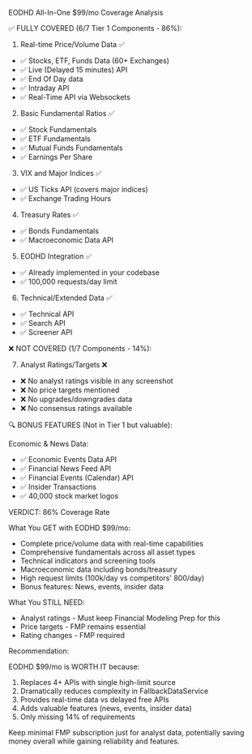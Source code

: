 EODHD All-In-One $99/mo Coverage Analysis

✅ FULLY COVERED (6/7 Tier 1 Components - 86%):

1. Real-time Price/Volume Data ✅

- ✅ Stocks, ETF, Funds Data (60+ Exchanges)
- ✅ Live (Delayed 15 minutes) API
- ✅ End Of Day data
- ✅ Intraday API
- ✅ Real-Time API via Websockets

2. Basic Fundamental Ratios ✅

- ✅ Stock Fundamentals
- ✅ ETF Fundamentals
- ✅ Mutual Funds Fundamentals
- ✅ Earnings Per Share

3. VIX and Major Indices ✅

- ✅ US Ticks API (covers major indices)
- ✅ Exchange Trading Hours

4. Treasury Rates ✅

- ✅ Bonds Fundamentals
- ✅ Macroeconomic Data API

5. EODHD Integration ✅

- ✅ Already implemented in your codebase
- ✅ 100,000 requests/day limit

6. Technical/Extended Data ✅

- ✅ Technical API
- ✅ Search API
- ✅ Screener API

❌ NOT COVERED (1/7 Components - 14%):

7. Analyst Ratings/Targets ❌

- ❌ No analyst ratings visible in any screenshot
- ❌ No price targets mentioned
- ❌ No upgrades/downgrades data
- ❌ No consensus ratings available

🔍 BONUS FEATURES (Not in Tier 1 but valuable):

Economic & News Data:

- ✅ Economic Events Data API
- ✅ Financial News Feed API
- ✅ Financial Events (Calendar) API
- ✅ Insider Transactions
- ✅ 40,000 stock market logos

VERDICT: 86% Coverage Rate

What You GET with EODHD $99/mo:

- Complete price/volume data with real-time capabilities
- Comprehensive fundamentals across all asset types
- Technical indicators and screening tools
- Macroeconomic data including bonds/treasury
- High request limits (100k/day vs competitors' 800/day)
- Bonus features: News, events, insider data

What You STILL NEED:

- Analyst ratings - Must keep Financial Modeling Prep for this
- Price targets - FMP remains essential
- Rating changes - FMP required

Recommendation:

EODHD $99/mo is WORTH IT because:

1. Replaces 4+ APIs with single high-limit source
2. Dramatically reduces complexity in FallbackDataService
3. Provides real-time data vs delayed free APIs
4. Adds valuable features (news, events, insider data)
5. Only missing 14% of requirements

Keep minimal FMP subscription just for analyst data, potentially saving money overall while gaining reliability and features.
